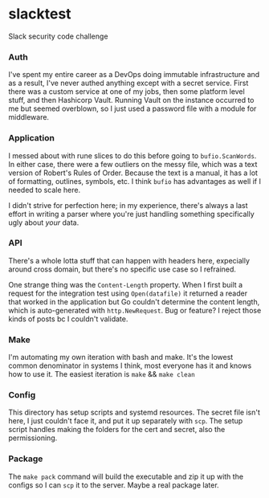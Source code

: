 # slacktest
Slack security code challenge

### Auth
I've spent my entire career as a DevOps doing immutable infrastructure and as a result, I've never authed anything except with a secret service. First there was a custom service at one of my jobs, then some platform level stuff, and then Hashicorp Vault. Running Vault on the instance occurred to me but seemed overblown, so I just used a password file with a module for middleware.  
### Application 
I messed about with rune slices to do this before going to `bufio.ScanWords`. In either case, there were a few outliers on the messy file, which was a text version of Robert's Rules of Order. Because the text is a manual, it has a lot of formatting, outlines, symbols, etc. I think `bufio` has advantages as well if I needed to scale here. 

I didn't strive for perfection here; in my experience, there's always a last effort in writing a parser where you're just handling something specifically ugly about *your* data. 

### API
There's a whole lotta stuff that can happen with headers here, expecially around cross domain, but there's no specific use case so I refrained. 

One strange thing was the `Content-Length` property. When I first built a request for the integration test using `Open(datafile)` it returned a reader that worked in the application but Go couldn't determine the content length, which is auto-generated with `http.NewRequest`. Bug or feature? I reject those kinds of posts bc I couldn't validate. 

### Make
I'm automating my own iteration with bash and make. It's the lowest common denominator in systems I think, most everyone has it and knows how to use it. The easiest iteration is `make` && `make clean` 

### Config
This directory has setup scripts and systemd resources. The secret file isn't here, I just couldn't face it, and put it up separately with `scp`. The setup script handles making the folders for the cert and secret, also the permissioning. 

### Package
The `make pack` command will build the executable and zip it up with the configs so I can `scp` it to the server. Maybe a real package later.
 